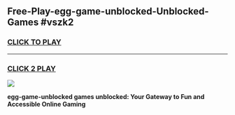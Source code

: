 
## Free-Play-egg-game-unblocked-Unblocked-Games #vszk2
<h3>
<a href="https://news.freeplayer.one?title=egg-game-unblocked&ref=8M">CLICK TO PLAY</a></h3>
<hr>

<h3>
<a href="https://news.freeplayer.one?title=egg-game-unblocked&ref=8M">CLICK 2 PLAY</a>
  
</h3>

<a href="https://news.freeplayer.one?title=egg-game-unblocked&ref=8M"><img src="https://clearcache.store/games.png"></a>


**egg-game-unblocked games unblocked: Your Gateway to Fun and Accessible Online Gaming**
